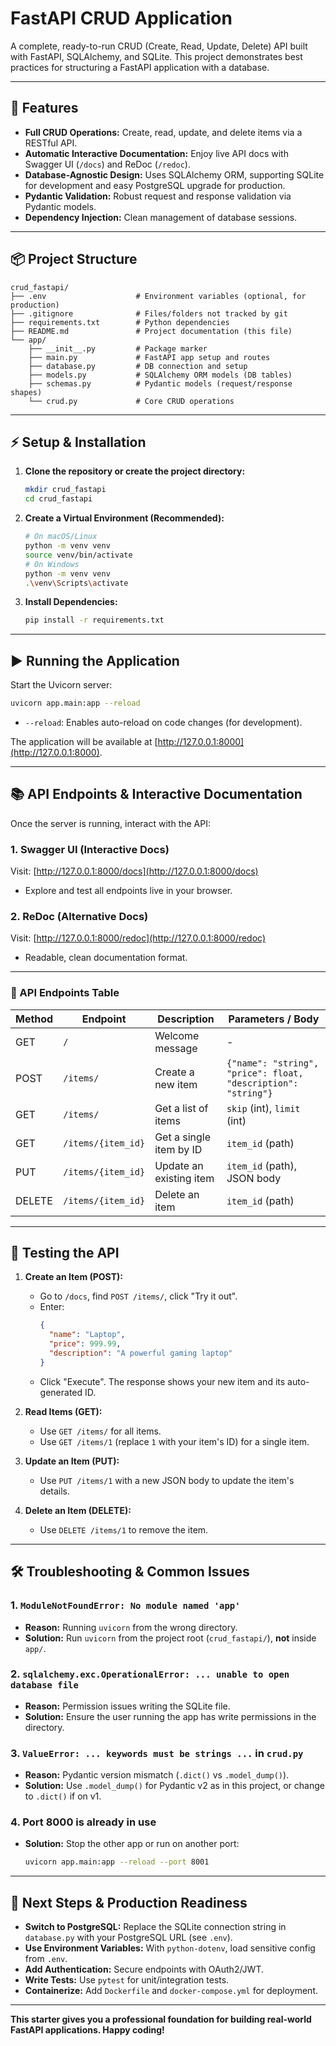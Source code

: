 # FastAPI CRUD Application

A complete, ready-to-run CRUD (Create, Read, Update, Delete) API built with FastAPI, SQLAlchemy, and SQLite. This project demonstrates best practices for structuring a FastAPI application with a database.

---

## 🚀 Features

- **Full CRUD Operations:** Create, read, update, and delete items via a RESTful API.
- **Automatic Interactive Documentation:** Enjoy live API docs with Swagger UI (`/docs`) and ReDoc (`/redoc`).
- **Database-Agnostic Design:** Uses SQLAlchemy ORM, supporting SQLite for development and easy PostgreSQL upgrade for production.
- **Pydantic Validation:** Robust request and response validation via Pydantic models.
- **Dependency Injection:** Clean management of database sessions.

---

## 📦 Project Structure

```
crud_fastapi/
├── .env                    # Environment variables (optional, for production)
├── .gitignore              # Files/folders not tracked by git
├── requirements.txt        # Python dependencies
├── README.md               # Project documentation (this file)
└── app/
    ├── __init__.py         # Package marker
    ├── main.py             # FastAPI app setup and routes
    ├── database.py         # DB connection and setup
    ├── models.py           # SQLAlchemy ORM models (DB tables)
    ├── schemas.py          # Pydantic models (request/response shapes)
    └── crud.py             # Core CRUD operations
```

---

## ⚡ Setup & Installation

1. **Clone the repository or create the project directory:**
    ```bash
    mkdir crud_fastapi
    cd crud_fastapi
    ```

2. **Create a Virtual Environment (Recommended):**
    ```bash
    # On macOS/Linux
    python -m venv venv
    source venv/bin/activate
    # On Windows
    python -m venv venv
    .\venv\Scripts\activate
    ```

3. **Install Dependencies:**
    ```bash
    pip install -r requirements.txt
    ```

---

## ▶️ Running the Application

Start the Uvicorn server:

```bash
uvicorn app.main:app --reload
```
- `--reload`: Enables auto-reload on code changes (for development).

The application will be available at [http://127.0.0.1:8000](http://127.0.0.1:8000).

---

## 📚 API Endpoints & Interactive Documentation

Once the server is running, interact with the API:

### 1. Swagger UI (Interactive Docs)

Visit: [http://127.0.0.1:8000/docs](http://127.0.0.1:8000/docs)  
- Explore and test all endpoints live in your browser.

### 2. ReDoc (Alternative Docs)

Visit: [http://127.0.0.1:8000/redoc](http://127.0.0.1:8000/redoc)  
- Readable, clean documentation format.

---

### 📑 API Endpoints Table

| Method | Endpoint            | Description              | Parameters / Body                         |
|--------|---------------------|--------------------------|-------------------------------------------|
| GET    | `/`                 | Welcome message          | -                                         |
| POST   | `/items/`           | Create a new item        | `{"name": "string", "price": float, "description": "string"}` |
| GET    | `/items/`           | Get a list of items      | `skip` (int), `limit` (int)               |
| GET    | `/items/{item_id}`  | Get a single item by ID  | `item_id` (path)                          |
| PUT    | `/items/{item_id}`  | Update an existing item  | `item_id` (path), JSON body               |
| DELETE | `/items/{item_id}`  | Delete an item           | `item_id` (path)                          |

---

## 🧪 Testing the API

1. **Create an Item (POST):**
    - Go to `/docs`, find `POST /items/`, click "Try it out".
    - Enter:
      ```json
      {
        "name": "Laptop",
        "price": 999.99,
        "description": "A powerful gaming laptop"
      }
      ```
    - Click "Execute". The response shows your new item and its auto-generated ID.

2. **Read Items (GET):**
    - Use `GET /items/` for all items.
    - Use `GET /items/1` (replace `1` with your item's ID) for a single item.

3. **Update an Item (PUT):**
    - Use `PUT /items/1` with a new JSON body to update the item's details.

4. **Delete an Item (DELETE):**
    - Use `DELETE /items/1` to remove the item.

---

## 🛠️ Troubleshooting & Common Issues

### 1. `ModuleNotFoundError: No module named 'app'`
- **Reason:** Running `uvicorn` from the wrong directory.
- **Solution:** Run `uvicorn` from the project root (`crud_fastapi/`), **not** inside `app/`.

### 2. `sqlalchemy.exc.OperationalError: ... unable to open database file`
- **Reason:** Permission issues writing the SQLite file.
- **Solution:** Ensure the user running the app has write permissions in the directory.

### 3. `ValueError: ... keywords must be strings ...` in `crud.py`
- **Reason:** Pydantic version mismatch (`.dict()` vs `.model_dump()`).
- **Solution:** Use `.model_dump()` for Pydantic v2 as in this project, or change to `.dict()` if on v1.

### 4. Port 8000 is already in use
- **Solution:** Stop the other app or run on another port:
    ```bash
    uvicorn app.main:app --reload --port 8001
    ```

---

## 🚀 Next Steps & Production Readiness

- **Switch to PostgreSQL:** Replace the SQLite connection string in `database.py` with your PostgreSQL URL (see `.env`).
- **Use Environment Variables:** With `python-dotenv`, load sensitive config from `.env`.
- **Add Authentication:** Secure endpoints with OAuth2/JWT.
- **Write Tests:** Use `pytest` for unit/integration tests.
- **Containerize:** Add `Dockerfile` and `docker-compose.yml` for deployment.

---

**This starter gives you a professional foundation for building real-world FastAPI applications. Happy coding!**
